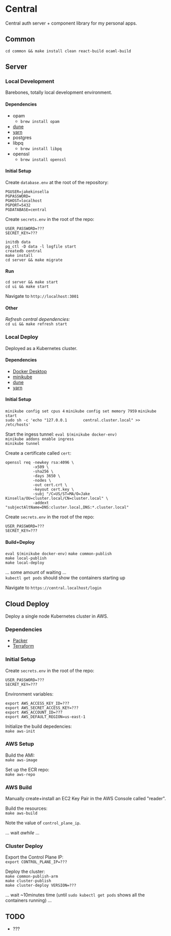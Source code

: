 # Central

Central auth server + component library for my personal apps.  

## Common
```
cd common && make install clean react-build ocaml-build
```

## Server

### Local Development

Barebones, totally local development environment.  

#### Dependencies
 - opam
   - `brew install opam`
 - [dune](https://dune.build)
 - [yarn](https://yarnpkg.com)
 - postgres
 - libpq
   - `brew install libpq`
 - openssl
   - `brew install openssl`

#### Initial Setup
Create `database.env` at the root of the repository:
```
PGUSER=jakekinsella
PGPASSWORD=
PGHOST=localhost
PGPORT=5432
PGDATABASE=central
```
  
Create `secrets.env` in the root of the repo:
```
USER_PASSWORD=???
SECRET_KEY=???
```
  
`initdb data`  
`pg_ctl -D data -l logfile start`  
`createdb central`  
`make install`  
`cd server && make migrate`  

#### Run
`cd server && make start`  
`cd ui && make start`
  
Navigate to `http://localhost:3001`  

#### Other
*Refresh central dependencies:*  
`cd ui && make refresh start`  

### Local Deploy
Deployed as a Kubernetes cluster.  

#### Dependencies
 - [Docker Desktop](https://www.docker.com/products/docker-desktop/)
 - [minikube](https://minikube.sigs.k8s.io/docs/)
 - [dune](https://dune.build)
 - [yarn](https://yarnpkg.com)

#### Initial Setup

`minikube config set cpus 4`
`minikube config set memory 7959`
`minikube start`  
`sudo sh -c 'echo "127.0.0.1       central.cluster.local" >> /etc/hosts'`  
  
Start the ingess tunnel:
`eval $(minikube docker-env)`  
`minikube addons enable ingress`  
`minikube tunnel`  
  
Create a certificate called `cert`:
```
openssl req -newkey rsa:4096 \
            -x509 \
            -sha256 \
            -days 3650 \
            -nodes \
            -out cert.crt \
            -keyout cert.key \
            -subj "/C=US/ST=MA/O=Jake Kinsella/OU=cluster.local/CN=cluster.local" \
            -addext "subjectAltName=DNS:cluster.local,DNS:*.cluster.local"
```
  
Create `secrets.env` in the root of the repo:
```
USER_PASSWORD=???
SECRET_KEY=???
```

#### Build+Deploy
`eval $(minikube docker-env)`
`make common-publish`  
`make local-publish`  
`make local-deploy`  

... some amount of waiting ...  
`kubectl get pods` should show the containers starting up  
  
Navigate to `https://central.localhost/login`  

## Cloud Deploy
Deploy a single node Kubernetes cluster in AWS.  

### Dependencies
 - [Packer](http://packer.io)
 - [Terraform](https://www.terraform.io)

### Initial Setup

Create `secrets.env` in the root of the repo:
```
USER_PASSWORD=???
SECRET_KEY=???
```
  
Environment variables:
```
export AWS_ACCESS_KEY_ID=???
export AWS_SECRET_ACCESS_KEY=???
export AWS_ACCOUNT_ID=???
export AWS_DEFAULT_REGION=us-east-1
```
  
Initialize the build depedencies:  
`make aws-init`

### AWS Setup
Build the AMI:  
`make aws-image`

Set up the ECR repo:  
`make aws-repo`

### AWS Build
Manually create+install an EC2 Key Pair in the AWS Console called "reader".  

Build the resources:  
`make aws-build`  
  
Note the value of `control_plane_ip`.  
  
... wait _awhile_ ...  

### Cluster Deploy

Export the Control Plane IP:  
`export CONTROL_PLANE_IP=???`  

Deploy the cluster:  
`make common-publish-arm`  
`make cluster-publish`  
`make cluster-deploy VERSION=???`  

... wait \~10minutes time (until `sudo kubectl get pods` shows all the containers running) ...  

## TODO
 - ???

